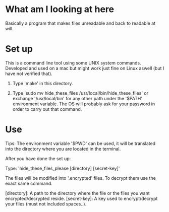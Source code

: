 # What am I looking at here
Basically a program that makes files unreadable and back to readable at will. 
# Set up
This is a command line tool using some UNIX system commands. Developed and used on a mac but might work just fine on Linux aswell (but I have not verified that).  

1. Type 'make' in this directory.

2. Type 'sudo mv hide_these_files /usr/local/bin/hide_these_files' or exchange '/usr/local/bin' for any other path 
under the '$PATH' environment variable. The OS will probably ask for your password in order to carry out that command.

# Use
Tips: The environment variable '$PWD' can be used, it will be translated into the directory where you are located in the terminal. 

After you have done the set up:

Type: 'hide_these_files_please [directory] [secret-key]' 

The files will be modified into '.encrypted' files. To decrypt them use the exact same command. 

[directory]: A path to the directory where the file or the files you want encrypted/decrypted reside.
[secret-key]: A key used to encrypt/decrypt your files (must not included spaces..).

